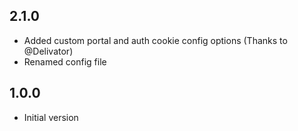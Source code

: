 ## 2.1.0

- Added custom portal and auth cookie config options (Thanks to @Delivator)
- Renamed config file

## 1.0.0

- Initial version
